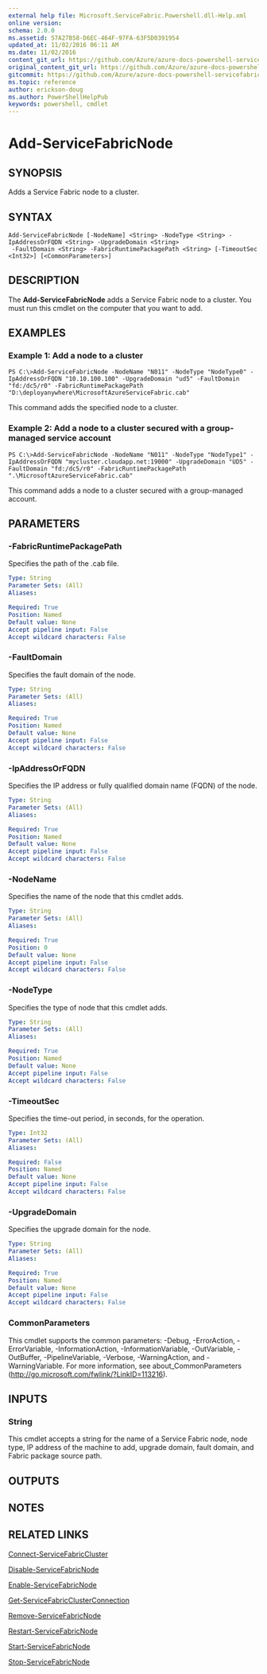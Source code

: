 ```yaml
---
external help file: Microsoft.ServiceFabric.Powershell.dll-Help.xml
online version:
schema: 2.0.0
ms.assetid: 57A27B58-D6EC-464F-97FA-63F5D0391954
updated_at: 11/02/2016 06:11 AM
ms.date: 11/02/2016
content_git_url: https://github.com/Azure/azure-docs-powershell-servicefabric/blob/master/Service-Fabric-cmdlets/ServiceFabric/vlatest/Add-ServiceFabricNode.md
original_content_git_url: https://github.com/Azure/azure-docs-powershell-servicefabric/blob/master/Service-Fabric-cmdlets/ServiceFabric/vlatest/Add-ServiceFabricNode.md
gitcommit: https://github.com/Azure/azure-docs-powershell-servicefabric/blob/945bc222fc1036fec4385fa64462f3b4fa439079
ms.topic: reference
author: erickson-doug
ms.author: PowerShellHelpPub
keywords: powershell, cmdlet
---
```


# Add-ServiceFabricNode

## SYNOPSIS
Adds a Service Fabric node to a cluster.

## SYNTAX

```
Add-ServiceFabricNode [-NodeName] <String> -NodeType <String> -IpAddressOrFQDN <String> -UpgradeDomain <String>
 -FaultDomain <String> -FabricRuntimePackagePath <String> [-TimeoutSec <Int32>] [<CommonParameters>]
```

## DESCRIPTION
The **Add-ServiceFabricNode** adds a Service Fabric node to a cluster.
You must run this cmdlet on the computer that you want to add.

## EXAMPLES

### Example 1: Add a node to a cluster
```
PS C:\>Add-ServiceFabricNode -NodeName "N011" -NodeType "NodeType0" -IpAddressOrFQDN "10.10.100.100" -UpgradeDomain "ud5" -FaultDomain "fd:/dc5/r0" -FabricRuntimePackagePath "D:\deployanywhere\MicrosoftAzureServiceFabric.cab"
```

This command adds the specified node to a cluster.

### Example 2: Add a node to a cluster secured with a group-managed service account
```
PS C:\>Add-ServiceFabricNode -NodeName "N011" -NodeType "NodeType1" -IpAddressOrFQDN "mycluster.cloudapp.net:19000" -UpgradeDomain "UD5" -FaultDomain "fd:/dc5/r0" -FabricRuntimePackagePath ".\MicrosoftAzureServiceFabric.cab"
```

This command adds a node to a cluster secured with a group-managed account.

## PARAMETERS

### -FabricRuntimePackagePath
Specifies the path of the .cab file.

```yaml
Type: String
Parameter Sets: (All)
Aliases:

Required: True
Position: Named
Default value: None
Accept pipeline input: False
Accept wildcard characters: False
```

### -FaultDomain
Specifies the fault domain of the node.

```yaml
Type: String
Parameter Sets: (All)
Aliases:

Required: True
Position: Named
Default value: None
Accept pipeline input: False
Accept wildcard characters: False
```

### -IpAddressOrFQDN
Specifies the IP address or fully qualified domain name (FQDN) of the node.

```yaml
Type: String
Parameter Sets: (All)
Aliases:

Required: True
Position: Named
Default value: None
Accept pipeline input: False
Accept wildcard characters: False
```

### -NodeName
Specifies the name of the node that this cmdlet adds.

```yaml
Type: String
Parameter Sets: (All)
Aliases: 

Required: True
Position: 0
Default value: None
Accept pipeline input: False
Accept wildcard characters: False
```

### -NodeType
Specifies the type of node that this cmdlet adds.

```yaml
Type: String
Parameter Sets: (All)
Aliases:

Required: True
Position: Named
Default value: None
Accept pipeline input: False
Accept wildcard characters: False
```

### -TimeoutSec
Specifies the time-out period, in seconds, for the operation.

```yaml
Type: Int32
Parameter Sets: (All)
Aliases:

Required: False
Position: Named
Default value: None
Accept pipeline input: False
Accept wildcard characters: False
```

### -UpgradeDomain
Specifies the upgrade domain for the node.

```yaml
Type: String
Parameter Sets: (All)
Aliases:

Required: True
Position: Named
Default value: None
Accept pipeline input: False
Accept wildcard characters: False
```

### CommonParameters
This cmdlet supports the common parameters: -Debug, -ErrorAction, -ErrorVariable, -InformationAction, -InformationVariable, -OutVariable, -OutBuffer, -PipelineVariable, -Verbose, -WarningAction, and -WarningVariable. For more information, see about_CommonParameters (http://go.microsoft.com/fwlink/?LinkID=113216).

## INPUTS

### String
This cmdlet accepts a string for the name of a Service Fabric node, node type, IP address of the machine to add, upgrade domain, fault domain, and Fabric package source path.

## OUTPUTS

## NOTES

## RELATED LINKS

[Connect-ServiceFabricCluster](./Connect-ServiceFabricCluster.md)

[Disable-ServiceFabricNode](./Disable-ServiceFabricNode.md)

[Enable-ServiceFabricNode](./Enable-ServiceFabricNode.md)

[Get-ServiceFabricClusterConnection](./Get-ServiceFabricClusterConnection.md)

[Remove-ServiceFabricNode](./Remove-ServiceFabricNode.md)

[Restart-ServiceFabricNode](./Restart-ServiceFabricNode.md)

[Start-ServiceFabricNode](./Start-ServiceFabricNode.md)

[Stop-ServiceFabricNode](./Stop-ServiceFabricNode.md)
